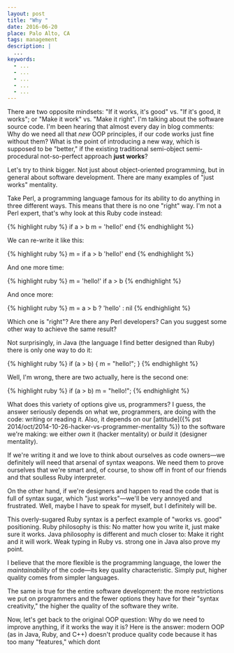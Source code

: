 ```yaml
---
layout: post
title: "Why "
date: 2016-06-20
place: Palo Alto, CA
tags: management
description: |
  ...
keywords:
  - ...
  - ...
  - ...
  - ...
  - ...
---
```


There are two opposite mindsets: "If it works, it's good" vs.
"If it's good, it works"; or "Make it work" vs. "Make it right".
I'm talking about the software source code. I'm been hearing that
almost every day in blog comments: Why do we need all that _new_ OOP
principles, if our code works just fine without them? What is the
point of introducing a new way, which is supposed to be "better,"
if the existing traditional semi-object semi-procedural not-so-perfect
approach **just works**?

<!--more-->

Let's try to think bigger. Not just about object-oriented programming, but
in general about software development. There are many examples of
"just works" mentality.

Take Perl, a programming language famous
for its ability to do anything in three different ways. This means that
there is no one "right" way. I'm not a Perl expert, that's why
look at this Ruby code instead:

{% highlight ruby %}
if a > b
  m = 'hello!'
end
{% endhighlight %}

We can re-write it like this:

{% highlight ruby %}
m = if a > b
  'hello!'
end
{% endhighlight %}

And one more time:

{% highlight ruby %}
m = 'hello!' if a > b
{% endhighlight %}

And once more:

{% highlight ruby %}
m = a > b ? 'hello' : nil
{% endhighlight %}

Which one is "right"? Are there any Perl developers? Can you suggest
some other way to achieve the same result?

Not surprisingly, in Java (the language I find better designed than Ruby)
there is only one way to do it:

{% highlight ruby %}
if (a > b) {
  m = "hello!";
}
{% endhighlight %}

Well, I'm wrong, there are two actually, here is the second one:

{% highlight ruby %}
if (a > b) m = "hello!";
{% endhighlight %}

What does this variety of options give us, programmers? I guess, the answer
seriously depends on what we, programmers, are doing with the code:
writing or reading it. Also, it depends on our
[attitude]({% pst 2014/oct/2014-10-26-hacker-vs-programmer-mentality %}) to the
software we're making: we either
_own_ it (hacker mentality) or
_build_ it (designer mentality).

If we're writing it and we love to think about ourselves as code owners&mdash;we
definitely will need that arsenal of syntax weapons. We need them to prove ourselves
that we're smart and, of course, to show off in front of our friends and
that soulless Ruby interpreter.

On the other hand, if we're designers and happen to read the code that is
full of syntax sugar, which "just works"&mdash;we'll be very annoyed and
frustrated. Well, maybe I have to speak for myself, but I definitely will be.

This overly-sugared Ruby syntax is a perfect example of "works vs. good"
positioning. Ruby philosophy is this: No matter how you write it, just
make sure it works. Java philosophy is different and much closer to:
Make it right and it will work. Weak typing in Ruby vs. strong one
in Java also prove my point.

I believe that the more flexible is the programming language, the
lower the _maintainability_ of the code&mdash;its key quality characteristic.
Simply put, higher quality comes from simpler languages.

The same is true for the entire software development: the more restrictions
we put on programmers and the fewer options they have for their
"syntax creativity," the higher the quality of the software they write.

Now, let's get back to the original OOP question:
Why do we need to improve anything, if it works the way it is?
Here is the answer: modern OOP (as in Java, Ruby, and C++)
doesn't produce quality code because it has too many "features,"
which dont





